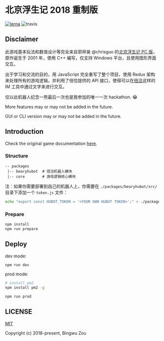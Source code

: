 # 北京浮生记 2018 重制版

[![lerna](https://img.shields.io/badge/maintained%20with-lerna-cc00ff.svg)](https://lernajs.io/)
![travis](https://travis-ci.org/shadeofgod/beijing-hell.svg?branch=master)

## Disclaimer

此游戏基本玩法和数值设计等完全来自郭祥昊 @chrisguo 的[北京浮生记 PC 版](https://github.com/chrisguo/beijing_fushengji)，原作诞生于 2001 年，使用 C++ 编写，仅支持 Windows 平台，且使用图形界面交互。

出于学习和交流的目的，用 JavaScript 完全重写了整个项目，使用 Redux 架构来处理所有的游戏逻辑，并利用了倍恰提供的 API 接口，使得可以在[倍洽](https://bearychat.com/)这样的 IM 工具中通过文字来进行交互。

仅以此机器人纪念一熊最后一次也是我参加的唯一一次 hackathon. :joy:

More features may or may not be added in the future.

GUI or CLI version may or may not be added in the future.

## Introduction

Check the original game documentation [here](http://shadeofgod.github.io/beijing-hell).

### Structure

```
-- packages
 |-- bearyhubot  # 倍洽机器人模块
 |-- core        # 游戏逻辑核心模块
```

注：如果你需要部署到自己的机器人上，你需要在 `./packages/bearyhubot/src/` 目录下添加一个 `token.js` 文件：

```sh
echo "export const HUBOT_TOKEN = '<YOUR OWN HUBOT TOKEN>';" > ./packages/bearyhubot/src/token.js
```

### Prepare

```sh
npm install
npm run prepare
```

## Deploy

dev mode:

```sh
npm run dev
```

prod mode:

```sh
# install pm2
npm install pm2 -g

npm run prod
```

## LICENSE

[MIT](http://opensource.org/licenses/MIT)

Copyright (c) 2018-present, Bingwu Zou
